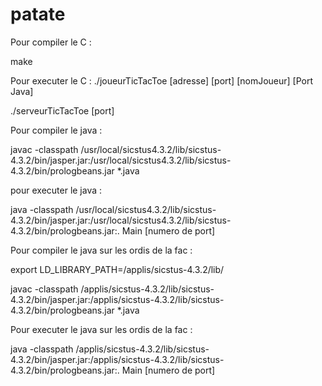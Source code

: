 # patate

Pour compiler le C :

make

Pour executer le C :
./joueurTicTacToe [adresse] [port] [nomJoueur] [Port Java]

./serveurTicTacToe [port]


Pour compiler le java : 

javac -classpath /usr/local/sicstus4.3.2/lib/sicstus-4.3.2/bin/jasper.jar:/usr/local/sicstus4.3.2/lib/sicstus-4.3.2/bin/prologbeans.jar *.java

pour executer le java : 

java -classpath /usr/local/sicstus4.3.2/lib/sicstus-4.3.2/bin/jasper.jar:/usr/local/sicstus4.3.2/lib/sicstus-4.3.2/bin/prologbeans.jar:. Main [numero de port]

Pour compiler le java sur les ordis de la fac :

export LD_LIBRARY_PATH=/applis/sicstus-4.3.2/lib/ 

javac -classpath /applis/sicstus-4.3.2/lib/sicstus-4.3.2/bin/jasper.jar:/applis/sicstus-4.3.2/lib/sicstus-4.3.2/bin/prologbeans.jar *.java

Pour executer le java sur les ordis de la fac :

java -classpath /applis/sicstus-4.3.2/lib/sicstus-4.3.2/bin/jasper.jar:/applis/sicstus-4.3.2/lib/sicstus-4.3.2/bin/prologbeans.jar:. Main [numero de port]
